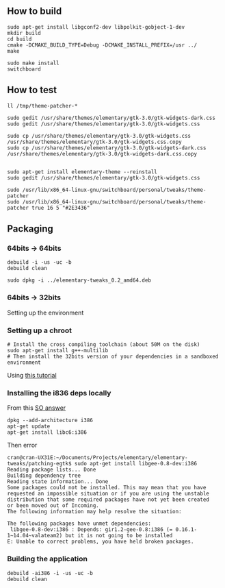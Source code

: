 ## How to build

    sudo apt-get install libgconf2-dev libpolkit-gobject-1-dev
    mkdir build
    cd build
    cmake -DCMAKE_BUILD_TYPE=Debug -DCMAKE_INSTALL_PREFIX=/usr ../
    make 
    
    sudo make install 
    switchboard

## How to test 
    ll /tmp/theme-patcher-*

    sudo gedit /usr/share/themes/elementary/gtk-3.0/gtk-widgets-dark.css
    sudo gedit /usr/share/themes/elementary/gtk-3.0/gtk-widgets.css
    
    sudo cp /usr/share/themes/elementary/gtk-3.0/gtk-widgets.css /usr/share/themes/elementary/gtk-3.0/gtk-widgets.css.copy 
    sudo cp /usr/share/themes/elementary/gtk-3.0/gtk-widgets-dark.css /usr/share/themes/elementary/gtk-3.0/gtk-widgets-dark.css.copy

    
    sudo apt-get install elementary-theme --reinstall 
    sudo gedit /usr/share/themes/elementary/gtk-3.0/gtk-widgets.css

    sudo /usr/lib/x86_64-linux-gnu/switchboard/personal/tweaks/theme-patcher
    sudo /usr/lib/x86_64-linux-gnu/switchboard/personal/tweaks/theme-patcher true 16 5 "#2E3436"
    
## Packaging 

### 64bits -> 64bits 

    debuild -i -us -uc -b
    debuild clean    
    
    sudo dpkg -i ../elementary-tweaks_0.2_amd64.deb

### 64bits -> 32bits

Setting up the environment

### Setting up a chroot     
    # Install the cross compiling toolchain (about 50M on the disk)
    sudo apt-get install g++-multilib 
    # Then install the 32bits version of your dependencies in a sandboxed environment
Using [this tutorial](http://www.kaizou.org/2014/02/cross-compile-chroot/)

### Installing the i836 deps locally
From this [SO answer](http://stackoverflow.com/a/23207868/740464)

    dpkg --add-architecture i386 
    apt-get update
    apt-get install libc6:i386 

Then error 
```
cran@cran-UX31E:~/Documents/Projects/elementary/elementary-tweaks/patching-egtk$ sudo apt-get install libgee-0.8-dev:i386
Reading package lists... Done
Building dependency tree       
Reading state information... Done
Some packages could not be installed. This may mean that you have
requested an impossible situation or if you are using the unstable
distribution that some required packages have not yet been created
or been moved out of Incoming.
The following information may help resolve the situation:

The following packages have unmet dependencies:
 libgee-0.8-dev:i386 : Depends: gir1.2-gee-0.8:i386 (= 0.16.1-1~14.04~valateam2) but it is not going to be installed
E: Unable to correct problems, you have held broken packages.
```
### Building the application
    debuild -ai386 -i -us -uc -b
    debuild clean    
